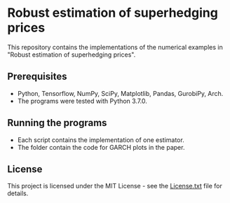 # Robust estimation of superhedging prices 

This repository contains the implementations of the numerical examples in "Robust estimation of superhedging prices".

## Prerequisites

* Python, Tensorflow, NumPy, SciPy, Matplotlib, Pandas, GurobiPy, Arch.
* The programs were tested with Python 3.7.0.

## Running the programs

* Each script contains the implementation of one estimator.
* The folder contain the code for GARCH plots in the paper.

## License

This project is licensed under the MIT License - see the [License.txt](LICENSE) file for details.
